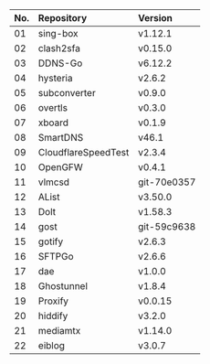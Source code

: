 | No. | Repository | Version |
| --- | :--------- | :------ |
| 01 | sing-box | v1.12.1 |
| 02 | clash2sfa | v0.15.0 |
| 03 | DDNS-Go | v6.12.2 |
| 04 | hysteria | v2.6.2 |
| 05 | subconverter | v0.9.0 |
| 06 | overtls | v0.3.0 |
| 07 | xboard | v0.1.9 |
| 08 | SmartDNS | v46.1 |
| 09 | CloudflareSpeedTest | v2.3.4 |
| 10 | OpenGFW | v0.4.1 |
| 11 | vlmcsd | git-70e0357 |
| 12 | AList | v3.50.0 |
| 13 | Dolt | v1.58.3 |
| 14 | gost | git-59c9638 |
| 15 | gotify | v2.6.3 |
| 16 | SFTPGo | v2.6.6 |
| 17 | dae | v1.0.0 |
| 18 | Ghostunnel | v1.8.4 |
| 19 | Proxify | v0.0.15 |
| 20 | hiddify | v3.2.0 |
| 21 | mediamtx | v1.14.0 |
| 22 | eiblog | v3.0.7 |

